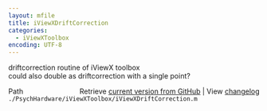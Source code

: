 ```yaml
---
layout: mfile
title: iViewXDriftCorrection
categories:
  - iViewXToolbox
encoding: UTF-8
---
```


driftcorrection routine of iViewX toolbox  
could also double as driftcorrection with a single point?  


<div class="code_header" style="text-align:right;">
  <span style="float:left;">Path&nbsp;&nbsp;</span> <span class="counter">Retrieve <a href=
  "https://raw.github.com/Psychtoolbox-3/Psychtoolbox-3/beta/./PsychHardware/iViewXToolbox/iViewXDriftCorrection.m">current version from GitHub</a> | View <a href=
  "https://github.com/Psychtoolbox-3/Psychtoolbox-3/commits/beta/./PsychHardware/iViewXToolbox/iViewXDriftCorrection.m">changelog</a></span>
</div>
<div class="code">
  <code>./PsychHardware/iViewXToolbox/iViewXDriftCorrection.m</code>
</div>
